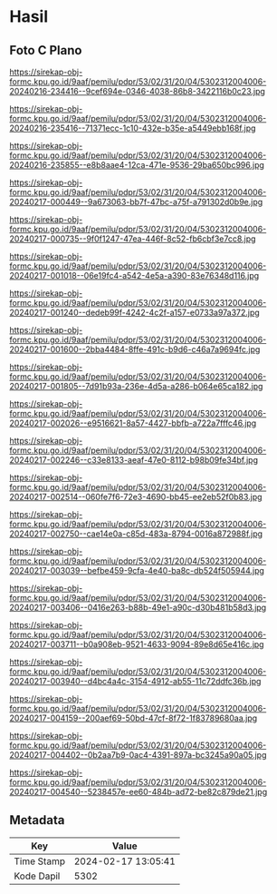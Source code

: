 # Hasil

## Foto C Plano

https://sirekap-obj-formc.kpu.go.id/9aaf/pemilu/pdpr/53/02/31/20/04/5302312004006-20240216-234416--9cef694e-0346-4038-86b8-3422116b0c23.jpg

https://sirekap-obj-formc.kpu.go.id/9aaf/pemilu/pdpr/53/02/31/20/04/5302312004006-20240216-235416--71371ecc-1c10-432e-b35e-a5449ebb168f.jpg

https://sirekap-obj-formc.kpu.go.id/9aaf/pemilu/pdpr/53/02/31/20/04/5302312004006-20240216-235855--e8b8aae4-12ca-471e-9536-29ba650bc996.jpg

https://sirekap-obj-formc.kpu.go.id/9aaf/pemilu/pdpr/53/02/31/20/04/5302312004006-20240217-000449--9a673063-bb7f-47bc-a75f-a791302d0b9e.jpg

https://sirekap-obj-formc.kpu.go.id/9aaf/pemilu/pdpr/53/02/31/20/04/5302312004006-20240217-000735--9f0f1247-47ea-446f-8c52-fb6cbf3e7cc8.jpg

https://sirekap-obj-formc.kpu.go.id/9aaf/pemilu/pdpr/53/02/31/20/04/5302312004006-20240217-001018--06e19fc4-a542-4e5a-a390-83e76348d116.jpg

https://sirekap-obj-formc.kpu.go.id/9aaf/pemilu/pdpr/53/02/31/20/04/5302312004006-20240217-001240--dedeb99f-4242-4c2f-a157-e0733a97a372.jpg

https://sirekap-obj-formc.kpu.go.id/9aaf/pemilu/pdpr/53/02/31/20/04/5302312004006-20240217-001600--2bba4484-8ffe-491c-b9d6-c46a7a9694fc.jpg

https://sirekap-obj-formc.kpu.go.id/9aaf/pemilu/pdpr/53/02/31/20/04/5302312004006-20240217-001805--7d91b93a-236e-4d5a-a286-b064e65ca182.jpg

https://sirekap-obj-formc.kpu.go.id/9aaf/pemilu/pdpr/53/02/31/20/04/5302312004006-20240217-002026--e9516621-8a57-4427-bbfb-a722a7fffc46.jpg

https://sirekap-obj-formc.kpu.go.id/9aaf/pemilu/pdpr/53/02/31/20/04/5302312004006-20240217-002246--c33e8133-aeaf-47e0-8112-b98b09fe34bf.jpg

https://sirekap-obj-formc.kpu.go.id/9aaf/pemilu/pdpr/53/02/31/20/04/5302312004006-20240217-002514--060fe7f6-72e3-4690-bb45-ee2eb52f0b83.jpg

https://sirekap-obj-formc.kpu.go.id/9aaf/pemilu/pdpr/53/02/31/20/04/5302312004006-20240217-002750--cae14e0a-c85d-483a-8794-0016a872988f.jpg

https://sirekap-obj-formc.kpu.go.id/9aaf/pemilu/pdpr/53/02/31/20/04/5302312004006-20240217-003039--befbe459-9cfa-4e40-ba8c-db524f505944.jpg

https://sirekap-obj-formc.kpu.go.id/9aaf/pemilu/pdpr/53/02/31/20/04/5302312004006-20240217-003406--0416e263-b88b-49e1-a90c-d30b481b58d3.jpg

https://sirekap-obj-formc.kpu.go.id/9aaf/pemilu/pdpr/53/02/31/20/04/5302312004006-20240217-003711--b0a908eb-9521-4633-9094-89e8d65e416c.jpg

https://sirekap-obj-formc.kpu.go.id/9aaf/pemilu/pdpr/53/02/31/20/04/5302312004006-20240217-003940--d4bc4a4c-3154-4912-ab55-11c72ddfc36b.jpg

https://sirekap-obj-formc.kpu.go.id/9aaf/pemilu/pdpr/53/02/31/20/04/5302312004006-20240217-004159--200aef69-50bd-47cf-8f72-1f83789680aa.jpg

https://sirekap-obj-formc.kpu.go.id/9aaf/pemilu/pdpr/53/02/31/20/04/5302312004006-20240217-004402--0b2aa7b9-0ac4-4391-897a-bc3245a90a05.jpg

https://sirekap-obj-formc.kpu.go.id/9aaf/pemilu/pdpr/53/02/31/20/04/5302312004006-20240217-004540--5238457e-ee60-484b-ad72-be82c879de21.jpg


## Metadata

| Key        | Value               |
| ---------- | ------------------- |
| Time Stamp | 2024-02-17 13:05:41 |
| Kode Dapil | 5302                |




